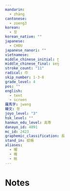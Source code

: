 ```yaml
---
mandarin:
  - zhàng
cantonese:
  - zoeng3
korean:
  - 장
korean_native: ""
japanese:
  - CHOU
japanese_nanori: ""
vietnamese:
middle_chinese_initial: ʈ
middle_chinese_final: ɨɐŋ
stroke_count: "11"
radical: 巾
skip_number: 1-3-8
grade_level: 4
pos: ""
english:
  - tent
  - screen
羅馬字: jwang
韓文: 좡
joyo_level: "3"
hsk_level: ""
hanmun_edu_level: 高等
danayo_id: 4091
mc_id: 2423
graphemic_classification: 長
stand_in: 蚊帳
aliases:
  - 幄
  - 帷
  - 帐
---
```


# Notes
